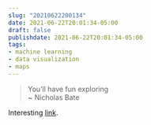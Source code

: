 ```yaml
---
slug: "20210622200134"
date: 2021-06-22T20:01:34-05:00
draft: false
publishdate: 2021-06-22T20:01:34-05:00
tags:
- machine learning
- data visualization
- maps
---
```


>You’ll have fun exploring  
> ~ Nicholas Bate

Interesting [link][1].

[1]: https://blog.strategicedge.co.uk/2021/06/youll-have-fun-exploring-.html
